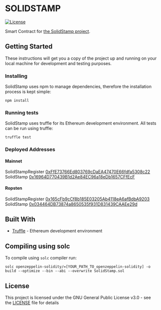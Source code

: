 # SOLIDSTAMP

 [![License](https://img.shields.io/badge/License-GPL--3.0-blue.svg)](LICENSE)

Smart Contract for [the SolidStamp project](https://www.solidstamp.com).

## Getting Started

These instructions will get you a copy of the project up and running on your local machine for development and testing purposes.

### Installing

SolidStamp uses npm to manage dependencies, therefore the installation process is kept simple:

```
npm install
```

### Running tests

SolidStamp uses truffle for its Ethereum development environment. All tests can be run using truffle:

```
truffle test
```


### Deployed Addresses

#### Mainnet
SolidStampRegister [0xFfE73766Ed803769cDaEA47470E66fdfa5308c22](https://etherscan.io/address/0xFfE73766Ed803769cDaEA47470E66fdfa5308c22)
SolidStamp [0x16964D770439B1d2Ae84EC96a18eDb1657CFfEcF](https://etherscan.io/address/0x16964D770439B1d2Ae84EC96a18eDb1657CFfEcF)


#### Ropsten
SolidStampRegister [0x165cFb9cCf8b185E03205Ab4118eA6afBdbA9203](https://etherscan.io/address/0x165cFb9cCf8b185E03205Ab4118eA6afBdbA9203)
SolidStamp [0x034464DB73874a8650535f931D831439CAAEe29d](https://etherscan.io/address/0x034464DB73874a8650535f931D831439CAAEe29d)

## Built With
* [Truffle](https://github.com/trufflesuite/truffle) - Ethereum development environment


## Compiling using solc

To compile using `solc` compiler run:
```
solc openzeppelin-solidity/=[YOUR_PATH_TO_openzeppelin-solidity] -o build --optimize --bin --abi --overwrite SolidStamp.sol
```

## License

This project is licensed under the GNU General Public License v3.0 - see the [LICENSE](LICENSE) file for details
